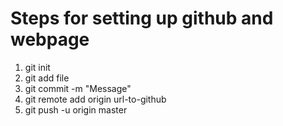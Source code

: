<h1>
    Steps for setting up github and webpage
</h1>
<ol>
    <li>git init</li>
    <li>git add file</li>
    <li>git commit -m "Message"</li>
    <li>git remote add origin url-to-github</li>
    <li>git push -u origin master</li>
<ol>